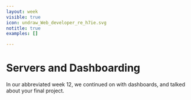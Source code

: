 ```yaml
---
layout: week
visible: true
icon: undraw_Web_developer_re_h7ie.svg
notitle: true
examples: []

---
```


# Servers and Dashboarding

In our abbreviated week 12, we continued on with dashboards, and talked about your final project.
